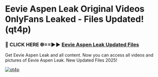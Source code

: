 # Eevie Aspen Leak Original Videos 0nlyFans Leaked - Files Updated! (qt4p)

<h3>🔴 CLICK HERE 🌐==►► <a href="https://tinyurl.com/ehrbuxhb" rel="nofollow">Eevie Aspen Leak Updated Files</a></h3>

Get Eevie Aspen Leak and all content. Now you can access all videos and pictures of Eevie Aspen Leak. New Updated Files 2025!

[![qt4p](https://i.imgur.com/lVYEuWS.gif)](https://tinyurl.com/ehrbuxhb)
